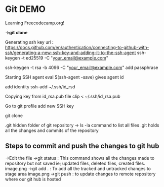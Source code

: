 # Git DEMO 
Learning Freecodecamp.org!

**->git clone <ssh>**
  
  Generating ssh key url : https://docs.github.com/en/authentication/connecting-to-github-with-ssh/generating-a-new-ssh-key-and-adding-it-to-the-ssh-agent
  ssh-keygen -t ed25519 -C "your_email@example.com"
  
  ssh-keygen -t rsa -b 4096 -C "your_email@example.com"
  add passphrase
  
  Starting SSH agent
  eval $(ssh-agent -save)
  gives agent id
  
  add identity
  ssh-add ~/.ssh/id_rsd
  
  Copying key from id_rsa.pub file
  clip < ~/.ssh/id_rsa.pub
  
  Go to git profile add new SSH key
                          
  git clone <ssh>

   
  .git hidden folder of git repository -> ls -la command to list all files
  .git holds all the changes and commits of the repository
  
  ## Steps to commit and push the changes to git hub
  
  ->Edit the file
  ->git status : This command shows all the changes made to repository but not saved ie; updated files, deleted files, created files.
  image.png
  ->git add . : To add all the tracked and untracked changes to stage area
  image.png
  ->git push : to update changes to remote repository where our git hub is hosted

  
  
  
  
  
  
